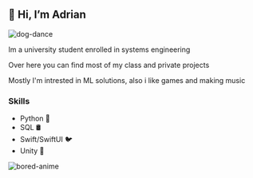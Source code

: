## 👋 Hi, I’m Adrian


![dog-dance](https://user-images.githubusercontent.com/61554602/195416314-7d049202-f601-4f89-b486-e8a63235173b.gif)

Im a university student enrolled in systems engineering

Over here you can find most of my class and private projects

Mostly I'm intrested in ML solutions, also i like games and making music 

### Skills 

- Python 🐍
- SQL 🛢
- Swift/SwiftUI 🐦
- Unity 👾

![bored-anime](https://user-images.githubusercontent.com/61554602/195418133-136059f4-7a75-4169-ae4c-468da49e641b.gif)





<!---
Adrax54/Adrax54 is a ✨ special ✨ repository because its `README.md` (this file) appears on your GitHub profile.
You can click the Preview link to take a look at your changes.
--->
